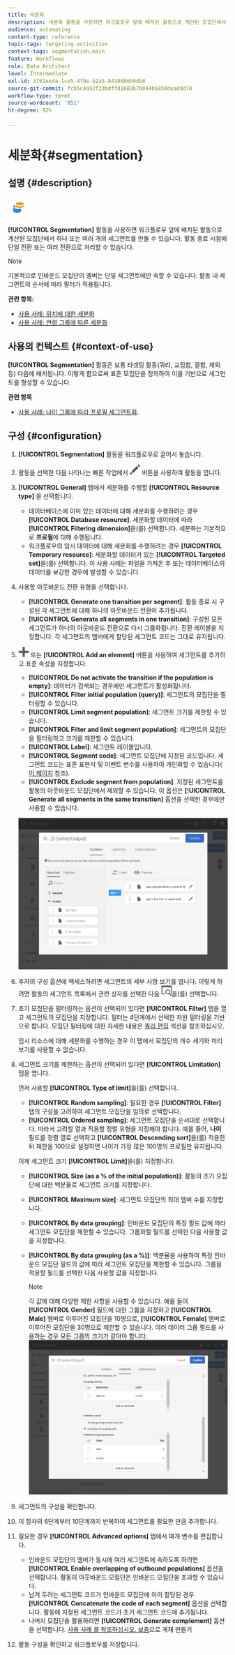 ```yaml
---
title: 세분화
description: 세분화 활동을 사용하면 워크플로우 앞에 배치된 활동으로 계산된 모집단에서 하나 또는 여러 개의 세그먼트를 만들 수 있습니다.
audience: automating
content-type: reference
topic-tags: targeting-activities
context-tags: segmentation,main
feature: Workflows
role: Data Architect
level: Intermediate
exl-id: 3761ee4a-1ce5-4f9e-b2a5-84388b6b9db8
source-git-commit: fcb5c4a92f23bdffd1082b7b044b5859dead9d70
workflow-type: tm+mt
source-wordcount: '851'
ht-degree: 92%

---
```


# 세분화{#segmentation}

## 설명 {#description}

![](assets/segmentation.png)

**[!UICONTROL Segmentation]** 활동을 사용하면 워크플로우 앞에 배치된 활동으로 계산된 모집단에서 하나 또는 여러 개의 세그먼트를 만들 수 있습니다. 활동 종료 시점에 단일 전환 또는 여러 전환으로 처리할 수 있습니다.

>[!NOTE]
>
>기본적으로 인바운드 모집단의 멤버는 단일 세그먼트에만 속할 수 있습니다. 활동 내 세그먼트의 순서에 따라 필터가 적용됩니다.

**관련 항목:**
* [사용 사례: 위치에 대한 세분화](../../automating/using/workflow-segmentation-location.md)
* [사용 사례: 연령 그룹에 따른 세분화](../../automating/using/segmentation-age-groups.md)

## 사용의 컨텍스트 {#context-of-use}

**[!UICONTROL Segmentation]** 활동은 보통 타겟팅 활동(쿼리, 교집합, 결합, 제외 등) 다음에 배치됩니다. 이렇게 함으로써 표준 모집단을 정의하여 이를 기반으로 세그먼트를 형성할 수 있습니다.

**관련 항목**

* [사용 사례: 나이 그룹에 따라 프로필 세그먼트화](../../automating/using/segmentation-age-groups.md).

## 구성 {#configuration}

1. **[!UICONTROL Segmentation]** 활동을 워크플로우로 끌어서 놓습니다.
1. 활동을 선택한 다음 나타나는 빠른 작업에서 ![](assets/edit_darkgrey-24px.png) 버튼을 사용하여 활동을 엽니다.
1. **[!UICONTROL General]** 탭에서 세분화를 수행할 **[!UICONTROL Resource type]** 을 선택합니다.

   * 데이터베이스에 이미 있는 데이터에 대해 세분화를 수행하려는 경우 **[!UICONTROL Database resource]**. 세분화할 데이터에 따라 **[!UICONTROL Filtering dimension]**&#x200B;을(를) 선택합니다. 세분화는 기본적으로 **프로필**&#x200B;에 대해 수행됩니다.
   * 워크플로우의 임시 데이터에 대해 세분화를 수행하려는 경우 **[!UICONTROL Temporary resource]**: 세분화할 데이터가 있는 **[!UICONTROL Targeted set]**&#x200B;을(를) 선택합니다. 이 사용 사례는 파일을 가져온 후 또는 데이터베이스의 데이터를 보강한 경우에 발생할 수 있습니다.

1. 사용할 아웃바운드 전환 유형을 선택합니다.

   * **[!UICONTROL Generate one transition per segment]**: 활동 종료 시 구성된 각 세그먼트에 대해 하나의 아웃바운드 전환이 추가됩니다.
   * **[!UICONTROL Generate all segments in one transition]**: 구성된 모든 세그먼트가 하나의 아웃바운드 전환으로 다시 그룹화됩니다. 전환 레이블을 지정합니다. 각 세그먼트의 멤버에게 할당된 세그먼트 코드는 그대로 유지됩니다.

1. ![](assets/add_darkgrey-24px.png) 또는 **[!UICONTROL Add an element]** 버튼을 사용하여 세그먼트를 추가하고 표준 속성을 지정합니다.

   * **[!UICONTROL Do not activate the transition if the population is empty]**: 데이터가 검색되는 경우에만 세그먼트가 활성화됩니다.
   * **[!UICONTROL Filter initial population (query)]**: 세그먼트의 모집단을 필터링할 수 있습니다.
   * **[!UICONTROL Limit segment population]**: 세그먼트 크기를 제한할 수 있습니다.
   * **[!UICONTROL Filter and limit segment population]**: 세그먼트의 모집단을 필터링하고 크기를 제한할 수 있습니다.
   * **[!UICONTROL Label]**: 세그먼트 레이블입니다.
   * **[!UICONTROL Segment code]**: 세그먼트 모집단에 지정된 코드입니다. 세그먼트 코드는 표준 표현식 및 이벤트 변수를 사용하여 개인화할 수 있습니다( [이 페이지](../../automating/using/customizing-workflow-external-parameters.md) 참조).
   * **[!UICONTROL Exclude segment from population]**: 지정된 세그먼트를 활동의 아웃바운드 모집단에서 제외할 수 있습니다. 이 옵션은 **[!UICONTROL Generate all segments in the same transition]** 옵션을 선택한 경우에만 사용할 수 있습니다.

   ![](assets/wkf_segment_new_segment.png)

1. 후자의 구성 옵션에 액세스하려면 세그먼트의 세부 사항 보기를 엽니다. 이렇게 하려면 활동의 세그먼트 목록에서 관련 상자를 선택한 다음 ![](assets/wkf_segment_parameters_24px.png)을(를) 선택합니다.
1. 초기 모집단을 필터링하는 옵션이 선택되어 있다면 **[!UICONTROL Filter]** 탭을 열고 세그먼트의 모집단을 지정합니다. 필터는 4단계에서 선택한 차원 필터링을 기반으로 합니다. 모집단 필터링에 대한 자세한 내용은 [쿼리 편집](../../automating/using/editing-queries.md) 섹션을 참조하십시오.

   임시 리소스에 대해 세분화를 수행하는 경우 이 탭에서 모집단의 개수 세기와 미리 보기를 사용할 수 없습니다.

1. 세그먼트 크기를 제한하는 옵션이 선택되어 있다면 **[!UICONTROL Limitation]** 탭을 엽니다.

   먼저 사용할 **[!UICONTROL Type of limit]**&#x200B;을(를) 선택합니다.

   * **[!UICONTROL Random sampling]**: 필요한 경우 **[!UICONTROL Filter]** 탭의 구성을 고려하여 세그먼트 모집단을 임의로 선택합니다.
   * **[!UICONTROL Ordered sampling]**: 세그먼트 모집단을 순서대로 선택합니다. 따라서 고려할 열과 적용할 정렬 유형을 지정해야 합니다. 예를 들어, **나이** 필드를 정렬 열로 선택하고 **[!UICONTROL Descending sort]**&#x200B;을(를) 적용한 뒤 제한을 100으로 설정하면 나이가 가장 많은 100명의 프로필만 유지됩니다.

   이제 세그먼트 크기 **[!UICONTROL Limit]**&#x200B;을(를) 지정합니다.

   * **[!UICONTROL Size (as a % of the initial population)]**: 활동의 초기 모집단에 대한 백분율로 세그먼트 크기를 지정합니다.
   * **[!UICONTROL Maximum size]**: 세그먼트 모집단의 최대 멤버 수를 지정합니다.
   * **[!UICONTROL By data grouping]**: 인바운드 모집단의 특정 필드 값에 따라 세그먼트 모집단을 제한할 수 있습니다. 그룹화할 필드를 선택한 다음 사용할 값을 지정합니다.
   * **[!UICONTROL By data grouping (as a %)]**: 백분율을 사용하여 특정 인바운드 모집단 필드의 값에 따라 세그먼트 모집단을 제한할 수 있습니다. 그룹을 적용할 필드를 선택한 다음 사용할 값을 지정합니다.

      >[!NOTE]
      >
      >각 값에 대해 다양한 제한 사항을 사용할 수 있습니다. 예를 들어 **[!UICONTROL Gender]** 필드에 대한 그룹을 지정하고 **[!UICONTROL Male]** 멤버로 이루어진 모집단을 10명으로, **[!UICONTROL Female]** 멤버로 이루어진 모집단을 30명으로 제한할 수 있습니다. 여러 데이터 그룹 필드를 사용하는 경우 모든 그룹의 크기가 같아야 합니다.
   ![](assets/wkf_segment_limit_by_grouping.png)

1. 세그먼트의 구성을 확인합니다.
1. 이 절차의 6단계부터 10단계까지 반복하여 세그먼트를 필요한 만큼 추가합니다.
1. 필요한 경우 **[!UICONTROL Advanced options]** 탭에서 매개 변수를 편집합니다.

   * 인바운드 모집단의 멤버가 동시에 여러 세그먼트에 속하도록 하려면 **[!UICONTROL Enable overlapping of outbound populations]** 옵션을 선택합니다. 활동의 아웃바운드 모집단은 인바운드 모집단을 초과할 수 있습니다.
   * 남겨 두려는 세그먼트 코드가 인바운드 모집단에 이미 할당된 경우 **[!UICONTROL Concatenate the code of each segment]** 옵션을 선택합니다. 활동에 지정된 세그먼트 코드가 초기 세그먼트 코드에 추가됩니다.
   * 나머지 모집단을 활용하려면 **[!UICONTROL Generate complement]** 옵션을 선택합니다. [사용 사례 를 참조하십시오. 보충](../../automating/using/workflow-created-query-with-complement.md)으로 게재 만들기

1. 활동 구성을 확인하고 워크플로우를 저장합니다.
